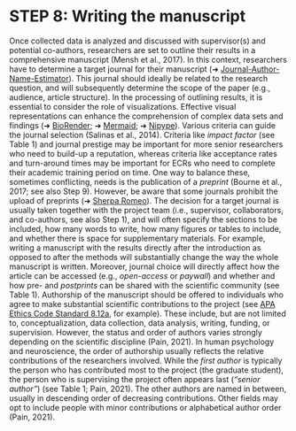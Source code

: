 # STEP 8: Writing the manuscript

Once collected data is analyzed and discussed with supervisor(s) and potential co-authors, researchers are set to outline their results in a comprehensive manuscript (Mensh et al., 2017). In this context, researchers have to determine a target journal for their manuscript (➜ [Journal-Author-Name-Estimator](https://jane.biosemantics.org/)). This journal should ideally be related to the research question, and will subsequently determine the scope of the paper (e.g., audience, article structure). In the processing of outlining results, it is essential to consider the role of visualizations. Effective visual representations can enhance the comprehension of complex data sets and findings (➜ [BioRender](https://www.biorender.com/); ➜ [Mermaid](https://mermaid.js.org/); ➜ [Nipype](https://nipype.readthedocs.io/en/latest/)). Various criteria can guide the journal selection (Salinas et al., 2014). Criteria like _impact factor_ (see Table 1) and journal prestige may be important for more senior researchers who need to build-up a reputation, whereas criteria like acceptance rates and turn-around times may be important for ECRs who need to complete their academic training period on time. One way to balance these, sometimes conflicting, needs is the publication of a _preprint_ (Bourne et al., 2017; see also Step 9). However, be aware that some journals prohibit the upload of preprints (➜ [Sherpa Romeo](https://v2.sherpa.ac.uk/romeo/)). The decision for a target journal is usually taken together with the project team (i.e., supervisor, collaborators, and co-authors, see also Step 1), and will often specify the sections to be included, how many words to write, how many figures or tables to include, and whether there is space for supplementary materials. For example, writing a manuscript with the results directly after the introduction as opposed to after the methods will substantially change the way the whole manuscript is written. Moreover, journal choice will directly affect how the article can be accessed (e.g., _open-access_ or _paywall_) and whether and how pre- and _postprints_ can be shared with the scientific community (see Table 1). Authorship of the manuscript should be offered to individuals who agree to make substantial scientific contributions to the project (see [APA Ethics Code Standard 8.12a](https://www.apa.org/ethics/code), for example). These include, but are not limited to, conceptualization, data collection, data analysis, writing, funding, or supervision. However, the status and order of authors varies strongly depending on the scientific discipline (Pain, 2021). In human psychology and neuroscience, the order of authorship usually reflects the relative contributions of the researchers involved. While the _first author_ is typically the person who has contributed most to the project (the graduate student), the person who is supervising the project often appears last (_“senior author”_) (see Table 1; Pain, 2021). The other authors are named in between, usually in descending order of decreasing contributions. Other fields may opt to include people with minor contributions or alphabetical author order (Pain, 2021).
